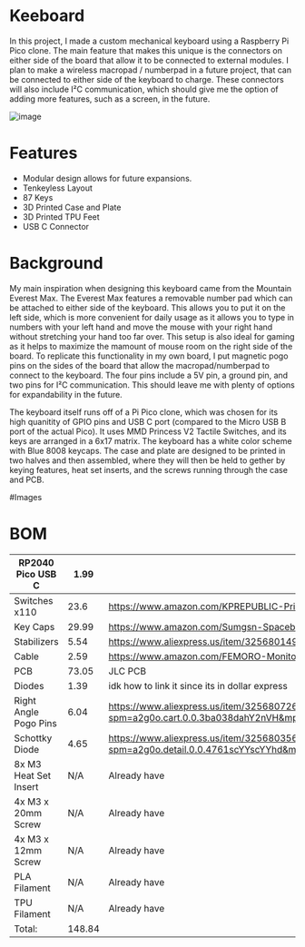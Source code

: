 # Keeboard

In this project, I made a custom mechanical keyboard using a Raspberry Pi Pico clone. The main feature that makes this unique is the connectors on either side of the board that allow it to be connected to external modules. I plan to make a wireless macropad / numberpad in a future project, that can be connected to either side of the keyboard to charge. These connectors will also include I²C communication, which should give me the option of adding more features, such as a screen, in the future.

![image](https://github.com/user-attachments/assets/000ffb94-b1bc-40e2-98c2-b1048e56a59c)

# Features

* Modular design allows for future expansions.
* Tenkeyless Layout
* 87 Keys
* 3D Printed Case and Plate
* 3D Printed TPU Feet
* USB C Connector

# Background

My main inspiration when designing this keyboard came from the Mountain Everest Max. The Everest Max features a removable number pad which can be attached to either side of the keyboard. This allows you to put it on the left side, which is more convenient for daily usage as it allows you to type in numbers with your left hand and move the mouse with your right hand without stretching your hand too far over. This setup is also ideal for gaming as it helps to maximize the mamount of mouse room on the right side of the board. To replicate this functionality in my own board, I put magnetic pogo pins on the sides of the board that allow the macropad/numberpad to connect to the keyboard. The four pins include a 5V pin, a ground pin, and two pins for I²C communication. This should leave me with plenty of options for expandability in the future.

The keyboard itself runs off of a Pi Pico clone, which was chosen for its high quanitity of GPIO pins and USB C port (compared to the Micro USB B port of the actual Pico). It uses MMD Princess V2 Tactile Switches, and its keys are arranged in a 6x17 matrix. The keyboard has a white color scheme with Blue 8008 keycaps. The case and plate are designed to be printed in two halves and then assembled, where they will then be held to gether by keying features, heat set inserts, and the screws running through the case and PCB.

#Images

# BOM

| RP2040 Pico USB C     | 1.99   | https://www.aliexpress.us/item/3256808040042288.html?spm=a2g0o.productlist.main.2.7b5d328f2rZ0Kk&algo_pvid=4e296762-5c0e-459b-b1f6-ba2306fd98c6&algo_exp_id=4e296762-5c0e-459b-b1f6-ba2306fd98c6-1&pdp_ext_f=%7B"order"%3A"30"%2C"eval"%3A"1"%7D&pdp_npi=4%40dis%21USD%2110.51%213.69%21%21%2175.16%2126.43%21%40210337c117496162516362210eb7d4%2112000044297086886%21sea%21US%216330817038%21X&curPageLogUid=oRgrVCWBuHse&utparam-url=scene%3Asearch%7Cquery_from%3A                                                                                                                                                                                                                                                                                        |
| --------------------- | ------ | ------------------------------------------------------------------------------------------------------------------------------------------------------------------------------------------------------------------------------------------------------------------------------------------------------------------------------------------------------------------------------------------------------------------------------------------------------------------------------------------------------------------------------------------------------------------------------------------------------------------------------------------------------------------------------------------------------------------------------------------------------------ |
| Switches x110         | 23.6   | https://www.amazon.com/KPREPUBLIC-Princess-Tactile-Mechanical-Keyboard/dp/B0C533CCXY?th=1                                                                                                                                                                                                                                                                                                                                                                                                                                                                                                                                                                                                                                                                    |
| Key Caps              | 29.99  | https://www.amazon.com/Sumgsn-Spacebar-Switches-Mechanical-Keyboard/dp/B0BNN2M9QD/?_encoding=UTF8&pd_rd_w=Owgs7&content-id=amzn1.sym.255b3518-6e7f-495c-8611-30a58648072e%3Aamzn1.symc.a68f4ca3-28dc-4388-a2cf-24672c480d8f&pf_rd_p=255b3518-6e7f-495c-8611-30a58648072e&pf_rd_r=SR0ZSF2C3SRVJ6WBDXZ4&pd_rd_wg=cmrkw&pd_rd_r=99deb115-383c-4166-b5aa-908d03b4ab75&ref_=pd_hp_d_atf_ci_mcx_mr_ca_hp_atf_d&th=1                                                                                                                                                                                                                                                                                                                                                |
| Stabilizers           | 5.54   | https://www.aliexpress.us/item/3256801499984864.html?spm=a2g0o.productlist.main.2.5e802Ptr2PtrTU&algo_pvid=894e96cb-5856-42ec-b70d-f3d1f1ab610d&algo_exp_id=894e96cb-5856-42ec-b70d-f3d1f1ab610d-1&pdp_ext_f=%7B"order"%3A"111"%2C"eval"%3A"1"%7D&pdp_npi=4%40dis%21USD%215.54%215.54%21%21%215.54%215.54%21%40210318e817496929936517433e29c3%2112000017133740376%21sea%21US%216330817038%21X&curPageLogUid=4ANDMTxK2PfM&utparam-url=scene%3Asearch%7Cquery_from%3A                                                                                                                                                                                                                                                                                          |
| Cable                 | 2.59   | https://www.amazon.com/FEMORO-Monitor-Display-Transfer-Thunderbolt/dp/B0F23ZT4LV/ref=sr_1_9?crid=2ZKUO80E5SP4L&dib=eyJ2IjoiMSJ9.a99dA3Xkjh7kuCLJPGQ2w054v8sE_aP7os6HZe7ytSPJiTMGqsE7HuaqPAtd1a3zuaMVoQJrTKKsrSQHJpsi8vS-W7E6vbY89hHuhvpkfkeG4o6GhmpTfCiDUu-5lZSol22VuA1Ba0a5nhJrrq8EP_EZwHwvoMC1stC9nnUkoIQQTduGNrMQYjUpZbl7L0n7ey4Yf4511wipaNn38RS3PkKullkE1e1DvtnHBdEws-8h8J8aPsmIx5VRWdyiVi7A3NyJ_uR7ZrmGwf51hGABbnt-1DGXWqk3uVoJZLORkWA.jJ-LFd0boDIYZOtuu-53lBCiVccYsCGkF-oIuI3DvOs&dib_tag=se&keywords=usb+c+cable+6ft+data&qid=1749609642&s=industrial&sprefix=usb+c+cable+6ft+data%2Cindustrial%2C81&sr=1-9                                                                                                                                           |
| PCB                   | 73.05  | JLC PCB                                                                                                                                                                                                                                                                                                                                                                                                                                                                                                                                                                                                                                                                                                                                                      |
| Diodes                | 1.39   | idk how to link it since its in dollar express                                                                                                                                                                                                                                                                                                                                                                                                                                                                                                                                                                                                                                                                                                               |
| Right Angle Pogo Pins | 6.04   | https://www.aliexpress.us/item/3256807268443322.html?spm=a2g0o.cart.0.0.3ba038dahY2nVH&mp=1&pdp_npi=5%40dis%21USD%21USD%206.04%21USD%206.04%21%21USD%205.47%21%21%21%402101ef5e17496929103664858e21ef%2112000040826212953%21ct%21US%216330817038%21%211%210&_gl=1*4pbm4g*_gcl_aw*R0NMLjE3NDM2NTYyOTYuQ2p3S0NBand3TE9fQmhCMkVpd0F4MmUtMzhTVXhwSnVVaFY3RDJGTEt4dHVKa3pZa1FfMXBDelhMN3dDNEpjNjlwWkxjUUIzc19PMVNob0NsdzRRQXZEX0J3RQ..*_gcl_dc*R0NMLjE3NDM2NTYyOTYuQ2p3S0NBand3TE9fQmhCMkVpd0F4MmUtMzhTVXhwSnVVaFY3RDJGTEt4dHVKa3pZa1FfMXBDelhMN3dDNEpjNjlwWkxjUUIzc19PMVNob0NsdzRRQXZEX0J3RQ..*_gcl_au*ODM0OTgyNzI4LjE3NDkxODQwOTI.*_ga*MTY5NzgyMzkxMS4xNzQ5MTg0MDky*_ga_VED1YSGNC7*czE3NDk2OTI1MTckbzgkZzEkdDE3NDk2OTI5MDkkajU5JGwwJGgw&gatewayAdapt=glo2usa    |
| Schottky Diode        | 4.65   | https://www.aliexpress.us/item/3256803563924504.html?spm=a2g0o.detail.0.0.4761scYYscYYhd&mp=1&pdp_npi=5%40dis%21USD%21USD%204.65%21USD%204.65%21%21USD%204.22%21%21%21%402101c59817496929409135558e8112%2112000027034712557%21ct%21US%216330817038%21%211%210&_gl=1*147gwp3*_gcl_aw*R0NMLjE3NDM2NTYyOTYuQ2p3S0NBand3TE9fQmhCMkVpd0F4MmUtMzhTVXhwSnVVaFY3RDJGTEt4dHVKa3pZa1FfMXBDelhMN3dDNEpjNjlwWkxjUUIzc19PMVNob0NsdzRRQXZEX0J3RQ..*_gcl_dc*R0NMLjE3NDM2NTYyOTYuQ2p3S0NBand3TE9fQmhCMkVpd0F4MmUtMzhTVXhwSnVVaFY3RDJGTEt4dHVKa3pZa1FfMXBDelhMN3dDNEpjNjlwWkxjUUIzc19PMVNob0NsdzRRQXZEX0J3RQ..*_gcl_au*ODM0OTgyNzI4LjE3NDkxODQwOTI.*_ga*MTY5NzgyMzkxMS4xNzQ5MTg0MDky*_ga_VED1YSGNC7*czE3NDk2OTI1MTckbzgkZzEkdDE3NDk2OTI5NTYkajEyJGwwJGgw&gatewayAdapt=glo2usa |
| 8x M3 Heat Set Insert | N/A    | Already have                                                                                                                                                                                                                                                                                                                                                                                                                                                                                                                                                                                                                                                                                                                                                 |
| 4x M3 x 20mm Screw    | N/A    | Already have                                                                                                                                                                                                                                                                                                                                                                                                                                                                                                                                                                                                                                                                                                                                                 |
| 4x M3 x 12mm Screw    | N/A    | Already have                                                                                                                                                                                                                                                                                                                                                                                                                                                                                                                                                                                                                                                                                                                                                 |
| PLA Filament          | N/A    | Already have                                                                                                                                                                                                                                                                                                                                                                                                                                                                                                                                                                                                                                                                                                                                                 |
| TPU Filament          | N/A    | Already have                                                                                                                                                                                                                                                                                                                                                                                                                                                                                                                                                                                                                                                                                                                                                 |
| Total:                | 148.84 |                                                                                                                                                                                                                                                                                                                                                                                                                                                                                                                                                                                                                                                                                                                                                              |
